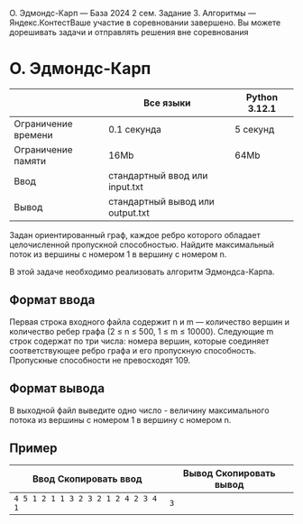 O. Эдмондс-Карп — База 2024 2 сем. Задание 3. Алгоритмы — Яндекс.КонтестВаше участие в соревновании завершено. Вы можете дорешивать задачи и отправлять решения вне соревнования

# O. Эдмондс-Карп

|                     | Все языки                        | Python 3.12.1 |
| ------------------- | -------------------------------- | --------------- |
| Ограничение времени | 0.1 секунда                     | 5 секунд        |
| Ограничение памяти  | 16Mb                             | 64Mb            |
| Ввод                | стандартный ввод или input.txt   |                 |
| Вывод               | стандартный вывод или output.txt |                 |

Задан ориентированный граф, каждое ребро которого обладает целочисленной пропускной способностью. Найдите максимальный поток
из вершины с номером 1 в вершину с номером n.

В этой задаче необходимо реализовать алгоритм Эдмондса-Карпа.

## Формат ввода

Первая строка входного файла содержит n и m — количество вершин и количество ребер графа (2 ≤ n ≤ 500, 1 ≤ m ≤ 10000). Следующие m строк содержат по три числа: номера вершин, которые соединяет соответствующее ребро графа и его пропускную способность. Пропускные
способности не превосходят 109.

## Формат вывода

В выходной файл выведите одно число - величину максимального потока из вершины с номером 1 в вершину с номером n.

## Пример

| Ввод Скопировать ввод                | Вывод Скопировать вывод |
| ------------------------------------ | ----------------------- |
| `4 5 1 2 1 1 3 2 3 2 1 2 4 2 3 4 1 ` | `3 `                    |
